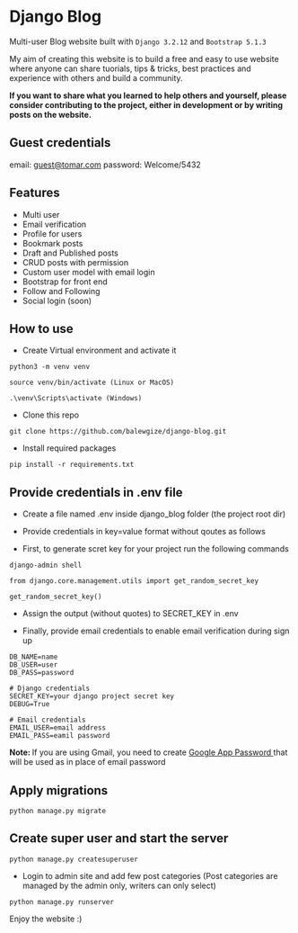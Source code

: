# Django Blog

Multi-user Blog website built with ```Django 3.2.12``` and ```Bootstrap 5.1.3```

My aim of creating this website is to build a free and easy to use website where anyone can share tuorials, tips & tricks, best practices and experience with others and build a community.

<strong>If you want to share what you learned to help others and yourself, please consider
 contributing to the project, either in development or by writing posts on the website. </strong>


## Guest credentials
email: guest@tomar.com
password: Welcome/5432

## Features
- Multi user
- Email verification
- Profile for users
- Bookmark posts 
- Draft and Published posts
- CRUD posts with permission
- Custom user model with email login
- Bootstrap for front end
- Follow and Following 
- Social login (soon)


## How to use

- Create Virtual environment and activate it
```
python3 -m venv venv
```
```
source venv/bin/activate (Linux or MacOS)
```
```
.\venv\Scripts\activate (Windows)
```

- Clone this  repo
```
git clone https://github.com/balewgize/django-blog.git
```

- Install required packages
```
pip install -r requirements.txt
```

## Provide credentials in .env file
- Create a file named .env inside django_blog folder (the project root dir)

- Provide credentials in key=value format without qoutes as follows

- First, to generate scret key for your project run the following commands

```
django-admin shell
```
```
from django.core.management.utils import get_random_secret_key
```
```
get_random_secret_key()
```
- Assign the output (without quotes) to SECRET_KEY in .env 

- Finally, provide email credentials to enable email verification during sign up

```
DB_NAME=name
DB_USER=user
DB_PASS=password

# Django credentials
SECRET_KEY=your django project secret key
DEBUG=True

# Email credentials
EMAIL_USER=email address
EMAIL_PASS=eamil password
```

<strong>Note: </strong> If you are using Gmail, you need to create 
<a href="https://myaccount.google.com/apppasswords">Google App Password </a> that
will be used as in place of email password

## Apply migrations
```
python manage.py migrate
```

## Create super user and start the server
```
python manage.py createsuperuser
```

- Login to admin site and add few post categories
(Post categories are managed by the admin only, writers can only select)

```
python manage.py runserver
```

Enjoy the website :)